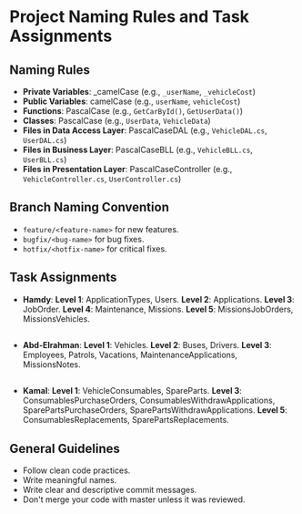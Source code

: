# Project Naming Rules and Task Assignments

## Naming Rules

- **Private Variables**: \_camelCase (e.g., `_userName`, `_vehicleCost`)
- **Public Variables**: camelCase (e.g., `userName`, `vehicleCost`)
- **Functions**: PascalCase (e.g., `GetCarById()`, `GetUserData()`)
- **Classes**: PascalCase (e.g., `UserData`, `VehicleData`)
- **Files in Data Access Layer**: PascalCaseDAL (e.g., `VehicleDAL.cs`, `UserDAL.cs`)
- **Files in Business Layer**: PascalCaseBLL (e.g., `VehicleBLL.cs`, `UserBLL.cs`)
- **Files in Presentation Layer**: PascalCaseController (e.g., `VehicleController.cs`, `UserController.cs`)

## Branch Naming Convention

- `feature/<feature-name>` for new features.
- `bugfix/<bug-name>` for bug fixes.
- `hotfix/<hotfix-name>` for critical fixes.

## Task Assignments

- **Hamdy**:
  **Level 1**: ApplicationTypes, Users.
  **Level 2**: Applications.
  **Level 3**: JobOrder.
  **Level 4**: Maintenance, Missions.
  **Level 5**: MissionsJobOrders, MissionsVehicles.

  ##

- **Abd-Elrahman**:
  **Level 1**: Vehicles.
  **Level 2**: Buses, Drivers.
  **Level 3**: Employees, Patrols, Vacations, MaintenanceApplications, MissionsNotes.

  ##

- **Kamal**:
  **Level 1**: VehicleConsumables, SpareParts.
  **Level 3**: ConsumablesPurchaseOrders, ConsumablesWithdrawApplications, SparePartsPurchaseOrders, SparePartsWithdrawApplications.
  **Level 5**: ConsumablesReplacements, SparePartsReplacements.

## General Guidelines

- Follow clean code practices.
- Write meaningful names.
- Write clear and descriptive commit messages.
- Don't merge your code with master unless it was reviewed.

